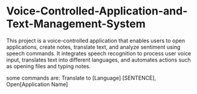 # Voice-Controlled-Application-and-Text-Management-System
This project is a voice-controlled application that enables users to open applications, create notes, translate text, and analyze sentiment using speech commands. It integrates speech recognition to process user voice input, translates text into different languages, and automates actions such as opening files and typing notes. 

some commands are:
Translate to [Language] [SENTENCE],
Open[Application Name]
